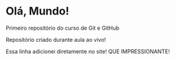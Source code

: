 # Olá, Mundo!
 Primeiro repositório do curso de Git e GitHub

 Repositório criado durante aula ao vivo!

 Essa linha adicionei diretamente no site! QUE IMPRESSIONANTE!
